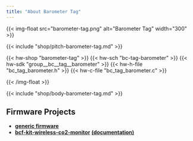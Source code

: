 ```yaml
---
title: "About Barometer Tag"
---
```


{{< img-float src="barometer-tag.png" alt="Barometer Tag" width="300" >}}

{{< include "shop/pitch-barometer-tag.md" >}}

{{< hw-shop "barometer-tag" >}}
{{< hw-sch "bc-tag-barometer" >}}
{{< hw-sdk "group__bc__tag__barometer" >}}
{{< hw-h-file "bc_tag_barometer.h" >}}
{{< hw-c-file "bc_tag_barometer.c" >}}

{{< /img-float >}}

{{< include "shop/body-barometer-tag.md" >}}

## Firmware Projects

* [**generic firmware**](https://github.com/bigclownlabs/bcf-generic-node/releases)
* [**bcf-kit-wireless-co2-monitor**](https://github.com/bigclownlabs/bcf-kit-wireless-co2-monitor/releases) [**(documentation)**](https://www.bigclown.com/doc/projects/wireless-co2-monitor/)
